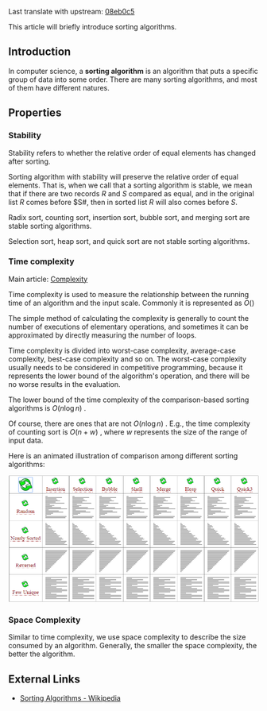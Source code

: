 Last translate with upstream: [08eb0c5](https://github.com/OI-wiki/OI-wiki/commit/08eb0c53b1ad55b518b0f5f7a569c25b8c1215b2#diff-fe072ff43c0ab8facb3edd321f4ac26c2d1239221c37b5bc93fa00eddbd69c51)

This article will briefly introduce sorting algorithms.

## Introduction

In computer science, a **sorting algorithm** is an algorithm that puts a specific group of data into some order. There are many sorting algorithms, and most of them have different natures.

## Properties

### Stability

Stability refers to whether the relative order of equal elements has changed after sorting.

Sorting algorithm with stability will preserve the relative order of equal elements. That is, when we call that a sorting algorithm is stable, we mean that if there are two records $R$ and $S$ compared as equal, and in the original list $R$ comes before $S#, then in sorted list $R$ will also comes before $S$.

Radix sort, counting sort, insertion sort, bubble sort, and merging sort are stable sorting algorithms.

Selection sort, heap sort, and quick sort are not stable sorting algorithms.

### Time complexity

Main article: [Complexity](./complexity.md)

Time complexity is used to measure the relationship between the running time of an algorithm and the input scale. Commonly it is represented as $O()$

<!---Similarly, there is space complexity, which is used to describe the scale of the memory consumption of the algorithm.-->

The simple method of calculating the complexity is generally to count the number of executions of elementary operations, and sometimes it can be approximated by directly measuring the number of loops.

Time complexity is divided into worst-case complexity, average-case complexity, best-case complexity and so on. The worst-case complexity usually needs to be considered in competitive programming, because it represents the lower bound of the algorithm's operation, and there will be no worse results in the evaluation.

The lower bound of the time complexity of the comparison-based sorting algorithms is $O(n\log n)$ .

Of course, there are ones that are not $O(n\log n)$ . E.g., the time complexity of counting sort is $O(n+w)$ , where $w$ represents the size of the range of input data.

<!---When the key sequence is relatively ordered, the insertion sort is the fastest.-->

Here is an animated illustration of comparison among different sorting algorithms:

![Comparison among different sorting algorithms](images/sort-intro-1.gif)

### Space Complexity

Similar to time complexity, we use space complexity to describe the size consumed by an algorithm. Generally, the smaller the space complexity, the better the algorithm.

## External Links

- [Sorting Algorithms - Wikipedia](https://en.wikipedia.org/wiki/Sorting_algorithm)